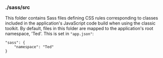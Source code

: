 ### ./sass/src

This folder contains Sass files defining CSS rules corresponding to classes
included in the application's JavaScript code build when using the classic toolkit.
By default, files in this folder are mapped to the application's root namespace, 'Ted'.
This is set in `"app.json"`:

    "sass": {
        "namespace": "Ted"
    }